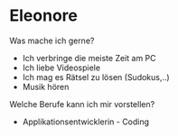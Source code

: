 # Eleonore

Was mache ich gerne?

- Ich verbringe die meiste Zeit am PC
- Ich liebe Videospiele
- Ich mag es Rätsel zu lösen (Sudokus,..)
- Musik hören

Welche Berufe kann ich mir vorstellen?

- Applikationsentwicklerin - Coding
